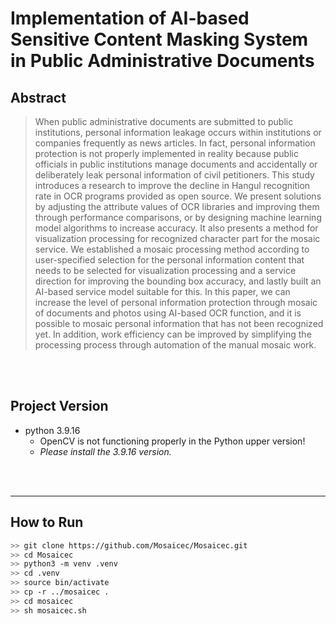 
# Implementation of AI-based Sensitive Content Masking System in Public Administrative Documents

## Abstract 
> When public administrative documents are submitted to public institutions, personal information leakage occurs within institutions or companies frequently as news articles. In fact, personal information protection is not properly implemented in reality because public officials in public institutions manage documents and accidentally or deliberately leak personal information of civil petitioners. This study introduces a research to improve the decline in Hangul recognition rate in OCR programs provided as open source. We present solutions by adjusting the attribute values of OCR libraries and improving them through performance comparisons, or by designing machine learning model algorithms to increase accuracy. It also presents a method for visualization processing for recognized character part for the mosaic service. We established a mosaic processing method according to user-specified selection for the personal information content that needs to be selected for visualization processing and a service direction for improving the bounding box accuracy, and lastly built an AI-based service model suitable for this. In this paper, we can increase the level of personal information protection through mosaic of documents and photos using AI-based OCR function, and it is possible to mosaic personal information that has not been recognized yet. In addition, work efficiency can be improved by simplifying the processing process through automation of the manual mosaic work.

<br>
<br>

## Project Version

- python 3.9.16
  - OpenCV is not functioning properly in the Python upper version!
  - _Please install the 3.9.16 version._

<br>
<br>

---

## How to Run
```bash
>> git clone https://github.com/Mosaicec/Mosaicec.git
>> cd Mosaicec
>> python3 -m venv .venv
>> cd .venv
>> source bin/activate
>> cp -r ../mosaicec .
>> cd mosaicec
>> sh mosaicec.sh
```
